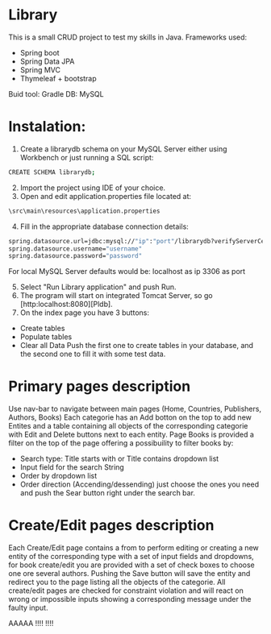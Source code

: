 # Library

This is a small CRUD project to test my skills in Java.
Frameworks used:
  - Spring boot
  - Spring Data JPA
  - Spring MVC
  - Thymeleaf + bootstrap
 
Buid tool: Gradle
DB: MySQL
# Instalation:
1. Create a librarydb schema on your MySQL Server either using Workbench or just running a SQL script:
```sh
CREATE SCHEMA librarydb;
```
2. Import the project using IDE of your choice.
3. Open and edit application.properties file located at:
```sh
\src\main\resources\application.properties
```
4. Fill in the appropriate database connection details:
```sh
spring.datasource.url=jdbc:mysql://"ip":"port"/librarydb?verifyServerCertificate=false&useSSL=true
spring.datasource.username="username"
spring.datasource.password="password"
```
For local MySQL Server defaults would be:
localhost as ip
3306 as port

5. Select "Run Library application" and push Run.
6. The program will start on integrated Tomcat Server, so go [http:localhost:8080][Pldb].
7. On the index page you have 3 buttons:
- Create tables
- Populate tables
- Clear all Data
Push the first one to create tables in your database, and the second one to fill it with some test data.
# Primary pages description
Use nav-bar to navigate between main pages (Home, Countries, Publishers, Authors, Books) 
Each categorie has an Add botton on the top to add new Entites and a table containing all objects of the corresponding categorie with Edit and Delete buttons next to each entity.
Page Books is provided a filter on the top of the page offering a possibuility to filter books by:
- Search type: Title starts with or Title contains dropdown list
- Input field for the search String
- Order by dropdown list
- Order direction (Accending/dessending)
just choose the ones you need and push the Sear button right under the search bar.
# Create/Edit pages description
Each Create/Edit page contains a from to perform editing or creating a new entity of the corresponding type with a set of input fields and dropdowns, for book create/edit you are provided with a set of check boxes to choose one ore several authors.
Pushing the Save button will save the entity and redirect you to the page listing all the objects of the categorie.
All create/edit pages are checked for constraint violation and will react on wrong or impossible inputs showing a corresponding message under the faulty input.

AAAAA
!!!!
!!!!